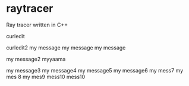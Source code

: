 # raytracer
Ray tracer written in C++

curledit

curledit2
my message
my message
my message

my message2
myyaama

my message3
my message4
my message5
my message6
my mess7
my mes 8
my mes9
mess10
mess10